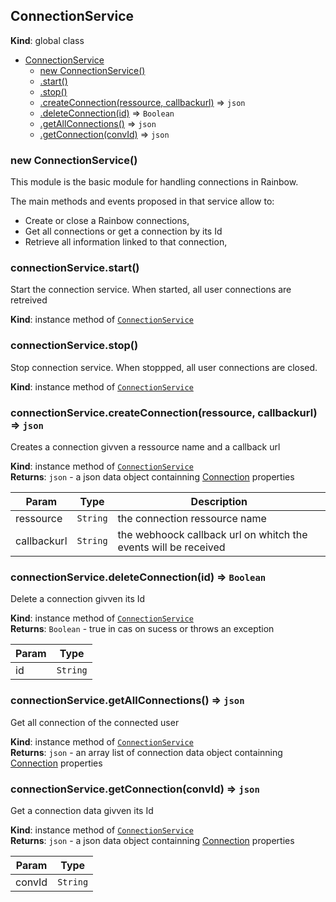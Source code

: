 <a name="ConnectionService"></a>

## ConnectionService
**Kind**: global class  

* [ConnectionService](#ConnectionService)
    * [new ConnectionService()](#new_ConnectionService_new)
    * [.start()](#ConnectionService+start)
    * [.stop()](#ConnectionService+stop)
    * [.createConnection(ressource, callbackurl)](#ConnectionService+createConnection) ⇒ <code>json</code>
    * [.deleteConnection(id)](#ConnectionService+deleteConnection) ⇒ <code>Boolean</code>
    * [.getAllConnections()](#ConnectionService+getAllConnections) ⇒ <code>json</code>
    * [.getConnection(convId)](#ConnectionService+getConnection) ⇒ <code>json</code>

<a name="new_ConnectionService_new"></a>

### new ConnectionService()
This module is the basic module for handling connections in Rainbow.

The main methods and events proposed in that service allow to:
  - Create or close a Rainbow connections,
  - Get all connections or get a connection by its Id
  - Retrieve all information linked to that connection,

<a name="ConnectionService+start"></a>

### connectionService.start()
Start the connection service.
When started, all user connections are retreived

**Kind**: instance method of [<code>ConnectionService</code>](#ConnectionService)  
<a name="ConnectionService+stop"></a>

### connectionService.stop()
Stop connection service.
When stoppped, all user connections are closed.

**Kind**: instance method of [<code>ConnectionService</code>](#ConnectionService)  
<a name="ConnectionService+createConnection"></a>

### connectionService.createConnection(ressource, callbackurl) ⇒ <code>json</code>
Creates a connection givven a ressource name and a callback url

**Kind**: instance method of [<code>ConnectionService</code>](#ConnectionService)  
**Returns**: <code>json</code> - a json data object containning [Connection](../api/Connection) properties  

| Param | Type | Description |
| --- | --- | --- |
| ressource | <code>String</code> | the connection ressource name |
| callbackurl | <code>String</code> | the webhoock callback url on whitch the events will be received |

<a name="ConnectionService+deleteConnection"></a>

### connectionService.deleteConnection(id) ⇒ <code>Boolean</code>
Delete a connection  givven its Id

**Kind**: instance method of [<code>ConnectionService</code>](#ConnectionService)  
**Returns**: <code>Boolean</code> - true in cas on sucess or throws an exception  

| Param | Type |
| --- | --- |
| id | <code>String</code> | 

<a name="ConnectionService+getAllConnections"></a>

### connectionService.getAllConnections() ⇒ <code>json</code>
Get all connection of the connected user

**Kind**: instance method of [<code>ConnectionService</code>](#ConnectionService)  
**Returns**: <code>json</code> - an array list of connection data object containning [Connection](../api/Connection) properties  
<a name="ConnectionService+getConnection"></a>

### connectionService.getConnection(convId) ⇒ <code>json</code>
Get a connection data givven its Id

**Kind**: instance method of [<code>ConnectionService</code>](#ConnectionService)  
**Returns**: <code>json</code> - a json data object containning [Connection](../api/Connection) properties  

| Param | Type |
| --- | --- |
| convId | <code>String</code> | 

